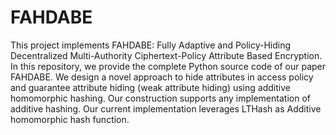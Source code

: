 # FAHDABE
This project implements FAHDABE: Fully Adaptive and Policy-Hiding Decentralized Multi-Authority Ciphertext-Policy Attribute Based Encryption. In this repository, we provide the complete Python source code of our paper FAHDABE. We design a novel approach to hide attributes in access policy and guarantee attribute hiding (weak attribute hiding) using additive homomorphic hashing. Our construction supports any implementation of additive hashing. Our current implementation leverages LTHash as Additive homomorphic hash function.
